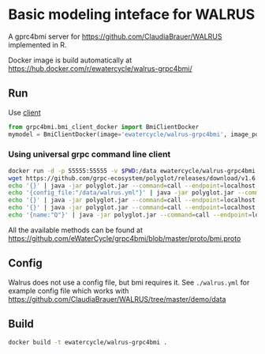 # Basic modeling inteface for WALRUS

A gprc4bmi server for https://github.com/ClaudiaBrauer/WALRUS implemented in R.

Docker image is build automatically at https://hub.docker.com/r/ewatercycle/walrus-grpc4bmi/

## Run

Use [client](https://pypi.org/project/grpc4bmi/)

```python
from grpc4bmi.bmi_client_docker import BmiClientDocker
mymodel = BmiClientDocker(image='ewatercycle/walrus-grpc4bmi', image_port=55555)
```

### Using universal grpc command line client

```bash
docker run -d -p 55555:55555 -v $PWD:/data ewatercycle/walrus-grpc4bmi
wget https://github.com/grpc-ecosystem/polyglot/releases/download/v1.6.0/polyglot.jar
echo '{}' | java -jar polyglot.jar --command=call --endpoint=localhost:55555 --full_method=bmi.BmiService/getComponentName
echo '{config_file:"/data/walrus.yml"}' | java -jar polyglot.jar --command=call --endpoint=localhost:55555 --full_method=bmi.BmiService/initialize
echo '{}' | java -jar polyglot.jar --command=call --endpoint=localhost:55555 --full_method=bmi.BmiService/update
echo '{}' | java -jar polyglot.jar --command=call --endpoint=localhost:55555 --full_method=bmi.BmiService/getCurrentTime
echo '{name:"Q"}' | java -jar polyglot.jar --command=call --endpoint=localhost:55555 --full_method=bmi.BmiService/getValue
```

All the available methods can be found at https://github.com/eWaterCycle/grpc4bmi/blob/master/proto/bmi.proto

## Config

Walrus does not use a config file, but bmi requires it. See `./walrus.yml` for example config file which works with https://github.com/ClaudiaBrauer/WALRUS/tree/master/demo/data

## Build

```bash
docker build -t ewatercycle/walrus-grpc4bmi .
```
